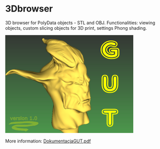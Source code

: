 # 3Dbrowser

3D browser for PolyData objects - STL and OBJ. Functionalities: viewing objects, custom slicing objects for 3D print, settings Phong shading.

![alt text](logo_ver2.png)

More information: [DokumentacjaGUT.pdf](DokumentacjaGUT.pdf)
